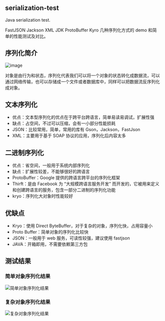 ## serialization-test

Java serialization test.

FastJSON Jackson XML JDK ProtoBuffer Kyro 几种序列化方式的 demo 和简单的性能测试及对比。

## 序列化简介

![image](https://cloud.githubusercontent.com/assets/7654175/23894440/169d21e8-08dd-11e7-964a-aeffd5bb7211.png)

对象是由行为和状态，序列化代表我们可以将一个对象的状态转化成数据流，可以通过网络传输，也可以存储成一个文件或者数据库中，同样可以把数据流反序列化成对象。

## 文本序列化

- 优点：文本型序列化的优点在于跨平台跨语言，简单易读易调试，扩展性强
- 缺点：占空间，不过可以压缩，会有一小部分性能损耗
- JSON：比较常用，简单，常用的库有 Gson，Jackson，FastJson
- XML：主要用于基于 SOAP 协议的应用，序列化后内容太多

## 二进制序列化

- 优点：省空间，一般用于系统内部序列化
- 缺点：扩展性较差，不能够很好的跨语言
- ProtoBuffer：Google 提供的跨语言跨平台的序列化框架
- Thirft：是由 Facebook 为 “大规模跨语言服务开发” 而开发的，它被用来定义和创建跨语言的服务，包含一部分二进制的序列化功能
- kryo：序列化大对象时性能较好

## 优缺点

- Kryo：使用 Direct ByteBuffer，对于复杂的对象，序列化快，占用容量小
- Proto Buffer：简单对象的序列化比较快
- JSON：一般用于 web 服务，可读性较强，建议使用 fastjson
- JAVA：开箱即用，不需要依赖第三方包

## 测试结果

### 简单对象序列化结果

![简单对象序列化结果](https://cloud.githubusercontent.com/assets/7654175/23894248/5065f7fc-08dc-11e7-95ce-9e5bcfdeac43.png)

### 复杂对象序列化结果

![复杂对象序列化结果](https://cloud.githubusercontent.com/assets/7654175/23894258/5fbfd970-08dc-11e7-8f5a-707f308e5d1f.png)

